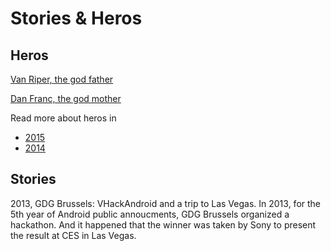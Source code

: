 # Stories & Heros

## Heros
[Van Riper, the god father](https://plus.google.com/+MichaelVanRiper)

[Dan Franc, the god mother](https://plus.google.com/+DanielFranc)

Read more about heros in
* [2015](stories_heros_2015.md)
* [2014](stories_heros_2014.md)

## Stories
2013, GDG Brussels: VHackAndroid and a trip to Las Vegas.
In 2013, for the 5th year of Android public annoucments, GDG Brussels organized a hackathon. And it happened that the winner was taken by Sony to present the result at CES in Las Vegas. 
